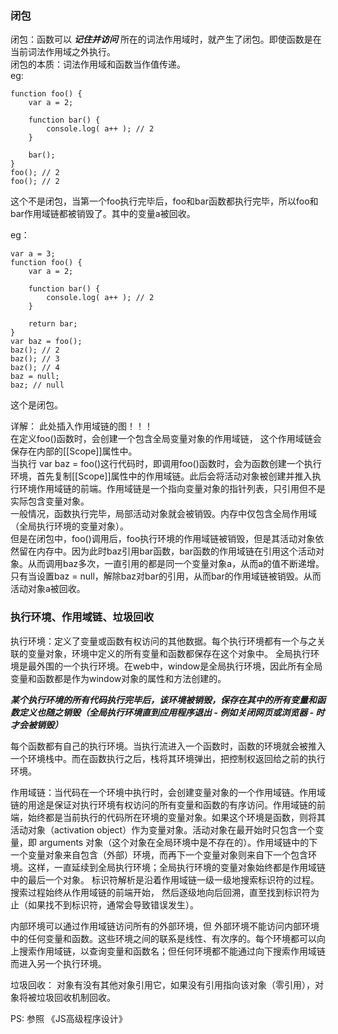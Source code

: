 ### 闭包
闭包：函数可以 ***记住并访问*** 所在的词法作用域时，就产生了闭包。即使函数是在当前词法作用域之外执行。   
闭包的本质：词法作用域和函数当作值传递。   
eg: 
```
function foo() {    
    var a = 2; 
 
    function bar() {         
        console.log( a++ ); // 2     
    } 
 
    bar(); 
} 
foo(); // 2
foo(); // 2

```
这个不是闭包，当第一个foo执行完毕后，foo和bar函数都执行完毕，所以foo和bar作用域链都被销毁了。其中的变量a被回收。

eg： 
```
var a = 3;
function foo() {    
    var a = 2; 
 
    function bar() {         
        console.log( a++ ); // 2     
    } 
 
    return bar;
} 
var baz = foo();
baz(); // 2
baz(); // 3
baz(); // 4
baz = null;
baz; // null

```
这个是闭包。

详解： 
此处插入作用域链的图！！！  
在定义foo()函数时，会创建一个包含全局变量对象的作用域链， 这个作用域链会保存在内部的[[Scope]]属性中。   
当执行 var baz = foo()这行代码时，即调用foo()函数时，会为函数创建一个执行环境，首先复制[[Scope]]属性中的作用域链。此后会将活动对象被创建并推入执行环境作用域链的前端。作用域链是一个指向变量对象的指针列表，只引用但不是实际包含变量对象。   
一般情况，函数执行完毕，局部活动对象就会被销毁。内存中仅包含全局作用域（全局执行环境的变量对象）。   
但是在闭包中，foo()调用后，foo执行环境的作用域链被销毁，但是其活动对象依然留在内存中。因为此时baz引用bar函数，bar函数的作用域链在引用这个活动对象。从而调用baz多次，一直引用的都是同一个变量对象a，从而a的值不断递增。   
只有当设置baz = null，解除baz对bar的引用，从而bar的作用域链被销毁。从而活动对象a被回收。


### 执行环境、作用域链、垃圾回收
执行环境：定义了变量或函数有权访问的其他数据。每个执行环境都有一个与之关联的变量对象，环境中定义的所有变量和函数都保存在这个对象中。
全局执行环境是最外围的一个执行环境。在web中，window是全局执行环境，因此所有全局变量和函数都是作为window对象的属性和方法创建的。   

***某个执行环境的所有代码执行完毕后，该环境被销毁，保存在其中的所有变量和函数定义也随之销毁（全局执行环境直到应用程序退出 - 例如关闭网页或浏览器 - 时才会被销毁）***  

每个函数都有自己的执行环境。当执行流进入一个函数时，函数的环境就会被推入一个环境栈中。而在函数执行之后，栈将其环境弹出，把控制权返回给之前的执行环境。    

作用域链：当代码在一个环境中执行时，会创建变量对象的一个作用域链。作用域链的用途是保证对执行环境有权访问的所有变量和函数的有序访问。作用域链的前端，始终都是当前执行的代码所在环境的变量对象。如果这个环境是函数，则将其活动对象（activation object）作为变量对象。活动对象在最开始时只包含一个变量，即 arguments 对象（这个对象在全局环境中是不存在的）。作用域链中的下一个变量对象来自包含（外部）环境，而再下一个变量对象则来自下一个包含环境。这样，一直延续到全局执行环境；全局执行环境的变量对象始终都是作用域链中的最后一个对象。 标识符解析是沿着作用域链一级一级地搜索标识符的过程。搜索过程始终从作用域链的前端开始， 然后逐级地向后回溯，直至找到标识符为止（如果找不到标识符，通常会导致错误发生）。   

内部环境可以通过作用域链访问所有的外部环境，但 外部环境不能访问内部环境中的任何变量和函数。这些环境之间的联系是线性、有次序的。每个环境都可以向上搜索作用域链，以查询变量和函数名；但任何环境都不能通过向下搜索作用域链而进入另一个执行环境。

垃圾回收： 对象有没有其他对象引用它，如果没有引用指向该对象（零引用），对象将被垃圾回收机制回收。   

PS: 参照 《JS高级程序设计》
